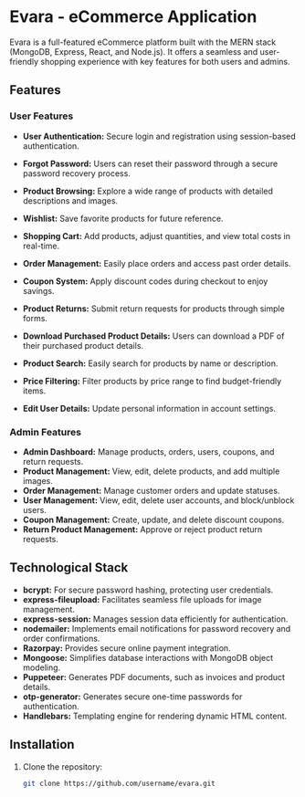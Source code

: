 # Evara - eCommerce Application

Evara is a full-featured eCommerce platform built with the MERN stack (MongoDB, Express, React, and Node.js). It offers a seamless and user-friendly shopping experience with key features for both users and admins.

## Features

### User Features
- **User Authentication:** Secure login and registration using session-based authentication.

- **Forgot Password:** Users can reset their password through a secure password recovery process.
- **Product Browsing:** Explore a wide range of products with detailed descriptions and images.
- **Wishlist:** Save favorite products for future reference.
- **Shopping Cart:** Add products, adjust quantities, and view total costs in real-time.
- **Order Management:** Easily place orders and access past order details.
- **Coupon System:** Apply discount codes during checkout to enjoy savings.
- **Product Returns:** Submit return requests for products through simple forms.
- **Download Purchased Product Details:** Users can download a PDF of their purchased product details.
- **Product Search:** Easily search for products by name or description.
- **Price Filtering:** Filter products by price range to find budget-friendly items.
- **Edit User Details:** Update personal information in account settings.

### Admin Features
- **Admin Dashboard:** Manage products, orders, users, coupons, and return requests.
- **Product Management:** View, edit, delete products, and add multiple images.
- **Order Management:** Manage customer orders and update statuses.
- **User Management:** View, edit, delete user accounts, and block/unblock users.
- **Coupon Management:** Create, update, and delete discount coupons.
- **Return Product Management:** Approve or reject product return requests.

## Technological Stack
- **bcrypt:** For secure password hashing, protecting user credentials.
- **express-fileupload:** Facilitates seamless file uploads for image management.
- **express-session:** Manages session data efficiently for authentication.
- **nodemailer:** Implements email notifications for password recovery and order confirmations.
- **Razorpay:** Provides secure online payment integration.
- **Mongoose:** Simplifies database interactions with MongoDB object modeling.
- **Puppeteer:** Generates PDF documents, such as invoices and product details.
- **otp-generator:** Generates secure one-time passwords for authentication.
- **Handlebars:** Templating engine for rendering dynamic HTML content.

## Installation

1. Clone the repository:
   ```bash
   git clone https://github.com/username/evara.git

